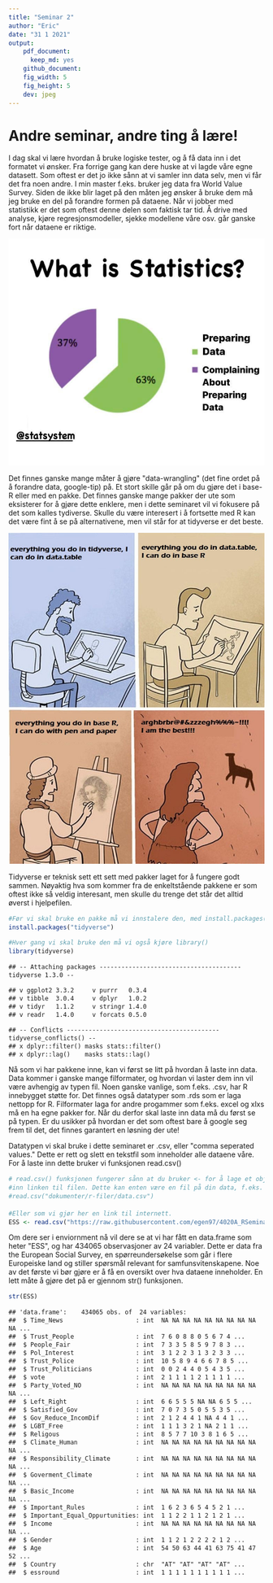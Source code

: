 ```yaml
---
title: "Seminar 2"
author: "Eric"
date: "31 1 2021"
output: 
    pdf_document: 
      keep_md: yes
    github_document:
    fig_width: 5
    fig_height: 5
    dev: jpeg
---
```




# Andre seminar, andre ting å lære!

I dag skal vi lære hvordan å bruke logiske tester, og å få data inn i det formatet vi ønsker. Fra forrige gang kan dere huske at vi lagde våre egne datasett. Som oftest er det jo ikke sånn at vi samler inn data selv, men vi får det fra noen andre. I min master f.eks. bruker jeg data fra World Value Survey. Siden de ikke blir laget på den måten jeg ønsker å bruke dem må jeg bruke en del på forandre formen på dataene. Når vi jobber med statistikk er det som oftest denne delen som faktisk tar tid. Å drive med analyse, kjøre regresjonsmodeller, sjekke modellene våre osv. går ganske fort når dataene er riktige. 

![](Bilder/prepdata.jpg)

Det finnes ganske mange måter å gjøre "data-wrangling" (det fine ordet på å forandre data, google-tip) på. Et stort skille går på om du gjøre det i base-R eller med en pakke. Det finnes ganske mange pakker der ute som eksisterer for å gjøre dette enklere, men i dette seminaret vil vi fokusere på det som kalles tydiverse. Skulle du være interesert i å fortsette med R kan det være fint å se på alternativene, men vil står for at tidyverse er det beste. 

![](Bilder/tydiverse.jpg)


Tidyverse er teknisk sett ett sett med pakker laget for å fungere godt sammen. Nøyaktig hva som kommer fra de enkeltstående pakkene er som oftest ikke så veldig interesant, men skulle du trenge det står det alltid øverst i hjelpefilen. 


```r
#Før vi skal bruke en pakke må vi innstalere den, med install.packages() funksjonen
install.packages("tidyverse")
```

```r
#Hver gang vi skal bruke den må vi også kjøre library()
library(tidyverse)
```

```
## -- Attaching packages --------------------------------------- tidyverse 1.3.0 --
```

```
## v ggplot2 3.3.2     v purrr   0.3.4
## v tibble  3.0.4     v dplyr   1.0.2
## v tidyr   1.1.2     v stringr 1.4.0
## v readr   1.4.0     v forcats 0.5.0
```

```
## -- Conflicts ------------------------------------------ tidyverse_conflicts() --
## x dplyr::filter() masks stats::filter()
## x dplyr::lag()    masks stats::lag()
```


Nå som vi har pakkene inne, kan vi først se litt på hvordan å laste inn data. Data kommer i ganske mange filformater, og hvordan vi laster dem inn vil være avhengig av typen fil. Noen ganske vanlige, som f.eks. .csv, har R innebygget støtte for. Det finnes også datatyper som .rds som er laga nettopp for R. Filformater laga for andre progammer som f.eks. excel og xlxs må en ha egne pakker for. Når du derfor skal laste inn data må du først se på typen. Er du usikker på hvordan er det som oftest bare å google seg frem til det, det finnes garantert en løsning der ute!

Datatypen vi skal bruke i dette seminaret er .csv, eller "comma seperated values." Dette er rett og slett en tekstfil som inneholder alle dataene våre. For å laste inn dette bruker vi funksjonen read.csv()


```r
# read.csv() funksjonen fungerer sånn at du bruker <- for å lage et objekt, og så i parantesen skriver
#inn linken til filen. Dette kan enten være en fil på din data, f.eks. 
#read.csv("dokumenter/r-filer/data.csv")

#Eller som vi gjør her en link til internett. 
ESS <- read.csv("https://raw.githubusercontent.com/egen97/4020A_RSeminar/master/ESS_Selected.csv")
```

Om dere ser i enviornment nå vil dere se at vi har fått en data.frame som heter "ESS", og har 434065 observasjoner av 24 variabler. Dette er data fra the European Social Survey, en spørreundersøkelse som går i flere Europeiske land og stiller spørsmål relevant for samfunsvitenskapene. Noe av det første vi bør gjøre er å få en oversikt over hva dataene inneholder. En lett måte å gjøre det på er gjennom str() funksjonen. 


```r
str(ESS)
```

```
## 'data.frame':	434065 obs. of  24 variables:
##  $ Time_News                    : int  NA NA NA NA NA NA NA NA NA NA ...
##  $ Trust_People                 : int  7 6 0 8 8 0 5 6 7 4 ...
##  $ People_Fair                  : int  7 3 3 5 8 5 9 7 8 3 ...
##  $ Pol_Interest                 : int  3 1 2 2 3 1 3 2 3 3 ...
##  $ Trust_Police                 : int  10 5 8 9 4 6 6 7 8 5 ...
##  $ Trust_Politicians            : int  0 0 2 4 4 0 5 4 3 5 ...
##  $ vote                         : int  2 1 1 1 1 2 1 1 1 1 ...
##  $ Party_Voted_NO               : int  NA NA NA NA NA NA NA NA NA NA ...
##  $ Left_Right                   : int  6 6 5 5 5 NA NA 6 5 5 ...
##  $ Satisfied_Gov                : int  7 0 7 3 5 0 5 5 3 5 ...
##  $ Gov_Reduce_IncomDif          : int  2 1 2 4 4 1 NA 4 4 1 ...
##  $ LGBT_Free                    : int  1 1 1 3 2 1 NA 2 1 1 ...
##  $ Religous                     : int  8 5 7 7 10 3 8 1 6 5 ...
##  $ Climate_Human                : int  NA NA NA NA NA NA NA NA NA NA ...
##  $ Responsibility_Climate       : int  NA NA NA NA NA NA NA NA NA NA ...
##  $ Goverment_Climate            : int  NA NA NA NA NA NA NA NA NA NA ...
##  $ Basic_Income                 : int  NA NA NA NA NA NA NA NA NA NA ...
##  $ Important_Rules              : int  1 6 2 3 6 5 4 5 2 1 ...
##  $ Important_Equal_Oppurtunities: int  1 1 2 2 1 1 2 1 2 1 ...
##  $ Income                       : int  NA NA NA NA NA NA NA NA NA NA ...
##  $ Gender                       : int  1 1 2 1 2 2 2 2 1 2 ...
##  $ Age                          : int  54 50 63 44 41 63 75 41 47 52 ...
##  $ Country                      : chr  "AT" "AT" "AT" "AT" ...
##  $ essround                     : int  1 1 1 1 1 1 1 1 1 1 ...
```





